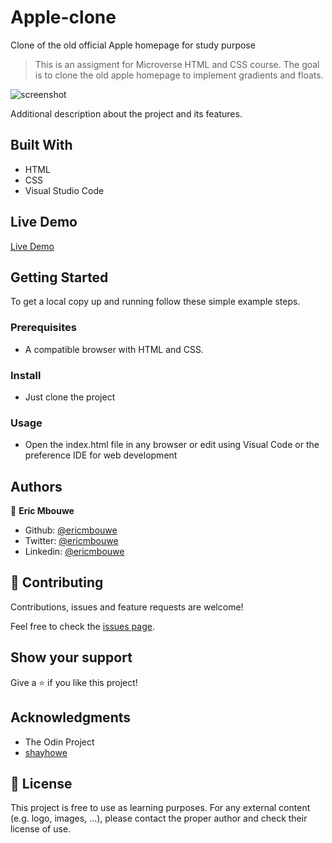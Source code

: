 # Apple-clone
Clone of the old official Apple homepage for study purpose

> This is an assigment for Microverse HTML and CSS course. The goal is to clone the old apple homepage to implement gradients and floats.

![screenshot](./IMG/)

Additional description about the project and its features.

## Built With

- HTML
- CSS
- Visual Studio Code

## Live Demo

[Live Demo](https://raw.githack.com)

## Getting Started

To get a local copy up and running follow these simple example steps.

### Prerequisites

- A compatible browser with HTML and CSS. 

### Install

- Just clone the project

### Usage

- Open the index.html file in any browser or edit using Visual Code or the preference IDE for web development


## Authors

👤 **Eric Mbouwe**

- Github: [@ericmbouwe](https://github.com/ericmbouwe)
- Twitter: [@ericmbouwe](https://twitter.com/ericmbouwe)
- Linkedin: [@ericmbouwe](https://www.linkedin.com/in/ericmbouwe/)

## 🤝 Contributing

Contributions, issues and feature requests are welcome!

Feel free to check the [issues page](https://github.com/).

## Show your support

Give a ⭐️ if you like this project!

## Acknowledgments

- The Odin Project
- [shayhowe](https://learn.shayhowe.com/html-css/setting-backgrounds-and-gradients/)

## 📝 License

This project is free to use as learning purposes. For any external content (e.g. logo, images, ...), please contact the proper author and check their license of use.
